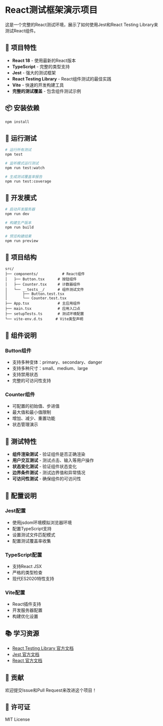 # React测试框架演示项目

这是一个完整的React测试环境，展示了如何使用Jest和React Testing Library来测试React组件。

## 🚀 项目特性

- **React 18** - 使用最新的React版本
- **TypeScript** - 完整的类型支持
- **Jest** - 强大的测试框架
- **React Testing Library** - React组件测试的最佳实践
- **Vite** - 快速的开发构建工具
- **完整的测试覆盖** - 包含组件测试示例

## 📦 安装依赖

```bash
npm install
```

## 🧪 运行测试

```bash
# 运行所有测试
npm test

# 监听模式运行测试
npm run test:watch

# 生成测试覆盖率报告
npm run test:coverage
```

## 🚀 开发模式

```bash
# 启动开发服务器
npm run dev

# 构建生产版本
npm run build

# 预览构建结果
npm run preview
```

## 📁 项目结构

```
src/
├── components/           # React组件
│   ├── Button.tsx      # 按钮组件
│   ├── Counter.tsx     # 计数器组件
│   └── __tests__/      # 组件测试文件
│       ├── Button.test.tsx
│       └── Counter.test.tsx
├── App.tsx             # 主应用组件
├── main.tsx            # 应用入口点
├── setupTests.ts       # 测试环境配置
└── vite-env.d.ts      # Vite类型声明
```

## 🧩 组件说明

### Button组件
- 支持多种变体：primary、secondary、danger
- 支持多种尺寸：small、medium、large
- 支持禁用状态
- 完整的可访问性支持

### Counter组件
- 可配置的初始值、步进值
- 最大值和最小值限制
- 增加、减少、重置功能
- 状态管理演示

## 🧪 测试特性

- **组件渲染测试** - 验证组件是否正确渲染
- **用户交互测试** - 测试点击、输入等用户操作
- **状态变化测试** - 验证组件状态变化
- **边界条件测试** - 测试边界值和异常情况
- **可访问性测试** - 确保组件的可访问性

## 🔧 配置说明

### Jest配置
- 使用jsdom环境模拟浏览器环境
- 配置TypeScript支持
- 设置测试文件匹配模式
- 配置测试覆盖率收集

### TypeScript配置
- 支持React JSX
- 严格的类型检查
- 现代ES2020特性支持

### Vite配置
- React插件支持
- 开发服务器配置
- 构建优化设置

## 📚 学习资源

- [React Testing Library 官方文档](https://testing-library.com/docs/react-testing-library/intro/)
- [Jest 官方文档](https://jestjs.io/docs/getting-started)
- [React 官方文档](https://react.dev/)

## 🤝 贡献

欢迎提交Issue和Pull Request来改进这个项目！

## 📄 许可证

MIT License
